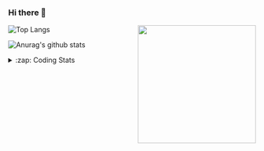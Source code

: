 ### Hi there 👋

<!--
**tao8687/tao8687** is a ✨ _special_ ✨ repository because its `README.md` (this file) appears on your GitHub profile.

Here are some ideas to get you started:

- 🔭 I’m currently working on ...
- 🌱 I’m currently learning ...
- 👯 I’m looking to collaborate on ...
- 🤔 I’m looking for help with ...
- 💬 Ask me about ...
- 📫 How to reach me: ...
- 😄 Pronouns: ...
- ⚡ Fun fact: ...
-->

<img align='right' src="https://media.giphy.com/media/M9gbBd9nbDrOTu1Mqx/giphy.gif" width="240">

  
![Top Langs](https://github-readme-stats.vercel.app/api/top-langs/?username=tao8687&layout=compact&title_color=23238E&text_color=A67D3D)

![Anurag's github stats](https://github-readme-stats.vercel.app/api?username=tao8687&show_icons=true&&text_color=A67D3D&title_color=23238E&show_icons=false&count_private=true&hide=stars)

<details>
  <summary>:zap: Coding Stats</summary>
  <br>
    
<!--START_SECTION:waka-->

```text
From: 25 February 2023 - To: 04 March 2023

Python            1 hr 22 mins    ██████████████████▒░░░░░░   73.87 %
C++               16 mins         ███▓░░░░░░░░░░░░░░░░░░░░░   14.84 %
Markdown          9 mins          ██░░░░░░░░░░░░░░░░░░░░░░░   08.14 %
C                 1 min           ▒░░░░░░░░░░░░░░░░░░░░░░░░   01.19 %
Protocol Buffer   0 secs          ▒░░░░░░░░░░░░░░░░░░░░░░░░   00.81 %
Kconfig           0 secs          ▒░░░░░░░░░░░░░░░░░░░░░░░░   00.67 %
```

<!--END_SECTION:waka-->
</details>
